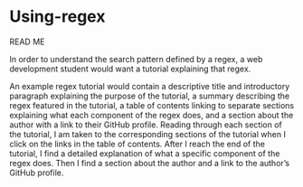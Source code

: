 # Using-regex


READ ME

In order to understand the search pattern defined by a regex, a web development student would want a tutorial explaining that regex.

An example regex tutorial would contain a descriptive title and introductory paragraph explaining the purpose of the tutorial, a summary describing the regex featured in the tutorial, a table of contents linking to separate sections explaining what each component of the regex does, and a section about the author with a link to their GitHub profile. Reading through each section of the tutorial, I am taken to the corresponding sections of the tutorial when I click on the links in the table of contents. After I reach the end of the tutorial, I find a detailed explanation of what a specific component of the regex does. Then I find a section about the author and a link to the author’s GitHub profile.
